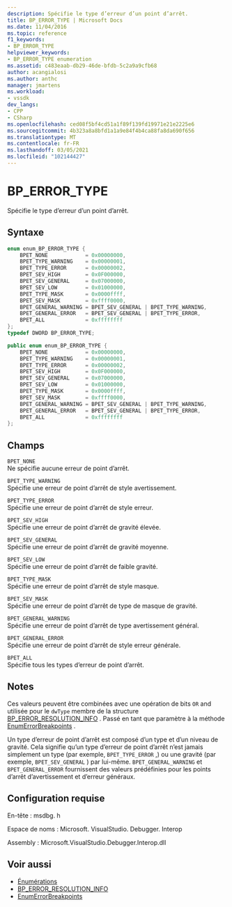 ```yaml
---
description: Spécifie le type d’erreur d’un point d’arrêt.
title: BP_ERROR_TYPE | Microsoft Docs
ms.date: 11/04/2016
ms.topic: reference
f1_keywords:
- BP_ERROR_TYPE
helpviewer_keywords:
- BP_ERROR_TYPE enumeration
ms.assetid: c483eaab-db29-46de-bfdb-5c2a9a9cfb68
author: acangialosi
ms.author: anthc
manager: jmartens
ms.workload:
- vssdk
dev_langs:
- CPP
- CSharp
ms.openlocfilehash: ced08f5bf4cd51a1f89f139fd19971e21e2225e6
ms.sourcegitcommit: 4b323a8a8bfd1a1a9e84f4b4ca88fa8da690f656
ms.translationtype: MT
ms.contentlocale: fr-FR
ms.lasthandoff: 03/05/2021
ms.locfileid: "102144427"
---
```

# <a name="bp_error_type"></a>BP_ERROR_TYPE
Spécifie le type d’erreur d’un point d’arrêt.

## <a name="syntax"></a>Syntaxe

```cpp
enum enum_BP_ERROR_TYPE {
    BPET_NONE            = 0x00000000,
    BPET_TYPE_WARNING    = 0x00000001,
    BPET_TYPE_ERROR      = 0x00000002,
    BPET_SEV_HIGH        = 0x0F000000,
    BPET_SEV_GENERAL     = 0x07000000,
    BPET_SEV_LOW         = 0x01000000,
    BPET_TYPE_MASK       = 0x0000ffff,
    BPET_SEV_MASK        = 0xffff0000,
    BPET_GENERAL_WARNING = BPET_SEV_GENERAL | BPET_TYPE_WARNING,
    BPET_GENERAL_ERROR   = BPET_SEV_GENERAL | BPET_TYPE_ERROR,
    BPET_ALL             = 0xffffffff
};
typedef DWORD BP_ERROR_TYPE;
```

```csharp
public enum enum_BP_ERROR_TYPE {
    BPET_NONE            = 0x00000000,
    BPET_TYPE_WARNING    = 0x00000001,
    BPET_TYPE_ERROR      = 0x00000002,
    BPET_SEV_HIGH        = 0x0F000000,
    BPET_SEV_GENERAL     = 0x07000000,
    BPET_SEV_LOW         = 0x01000000,
    BPET_TYPE_MASK       = 0x0000ffff,
    BPET_SEV_MASK        = 0xffff0000,
    BPET_GENERAL_WARNING = BPET_SEV_GENERAL | BPET_TYPE_WARNING,
    BPET_GENERAL_ERROR   = BPET_SEV_GENERAL | BPET_TYPE_ERROR,
    BPET_ALL             = 0xffffffff
};
```

## <a name="fields"></a>Champs
`BPET_NONE`\
Ne spécifie aucune erreur de point d’arrêt.

`BPET_TYPE_WARNING`\
Spécifie une erreur de point d’arrêt de style avertissement.

`BPET_TYPE_ERROR`\
Spécifie une erreur de point d’arrêt de style erreur.

`BPET_SEV_HIGH`\
Spécifie une erreur de point d’arrêt de gravité élevée.

`BPET_SEV_GENERAL`\
Spécifie une erreur de point d’arrêt de gravité moyenne.

`BPET_SEV_LOW`\
Spécifie une erreur de point d’arrêt de faible gravité.

`BPET_TYPE_MASK`\
Spécifie une erreur de point d’arrêt de style masque.

`BPET_SEV_MASK`\
Spécifie une erreur de point d’arrêt de type de masque de gravité.

`BPET_GENERAL_WARNING`\
Spécifie une erreur de point d’arrêt de type avertissement général.

`BPET_GENERAL_ERROR`\
Spécifie une erreur de point d’arrêt de style erreur générale.

`BPET_ALL`\
Spécifie tous les types d’erreur de point d’arrêt.

## <a name="remarks"></a>Notes
Ces valeurs peuvent être combinées avec une opération de bits `OR` and utilisée pour le `dwType` membre de la structure [BP_ERROR_RESOLUTION_INFO](../../../extensibility/debugger/reference/bp-error-resolution-info.md) . Passé en tant que paramètre à la méthode [EnumErrorBreakpoints](../../../extensibility/debugger/reference/idebugpendingbreakpoint2-enumerrorbreakpoints.md) .

Un type d’erreur de point d’arrêt est composé d’un type et d’un niveau de gravité. Cela signifie qu’un type d’erreur de point d’arrêt n’est jamais simplement un type (par exemple, `BPET_TYPE_ERROR` ,) ou une gravité (par exemple, `BPET_SEV_GENERAL` ) par lui-même. `BPET_GENERAL_WARNING` et `BPET_GENERAL_ERROR` fournissent des valeurs prédéfinies pour les points d’arrêt d’avertissement et d’erreur généraux.

## <a name="requirements"></a>Configuration requise
En-tête : msdbg. h

Espace de noms : Microsoft. VisualStudio. Debugger. Interop

Assembly : Microsoft.VisualStudio.Debugger.Interop.dll

## <a name="see-also"></a>Voir aussi
- [Énumérations](../../../extensibility/debugger/reference/enumerations-visual-studio-debugging.md)
- [BP_ERROR_RESOLUTION_INFO](../../../extensibility/debugger/reference/bp-error-resolution-info.md)
- [EnumErrorBreakpoints](../../../extensibility/debugger/reference/idebugpendingbreakpoint2-enumerrorbreakpoints.md)
